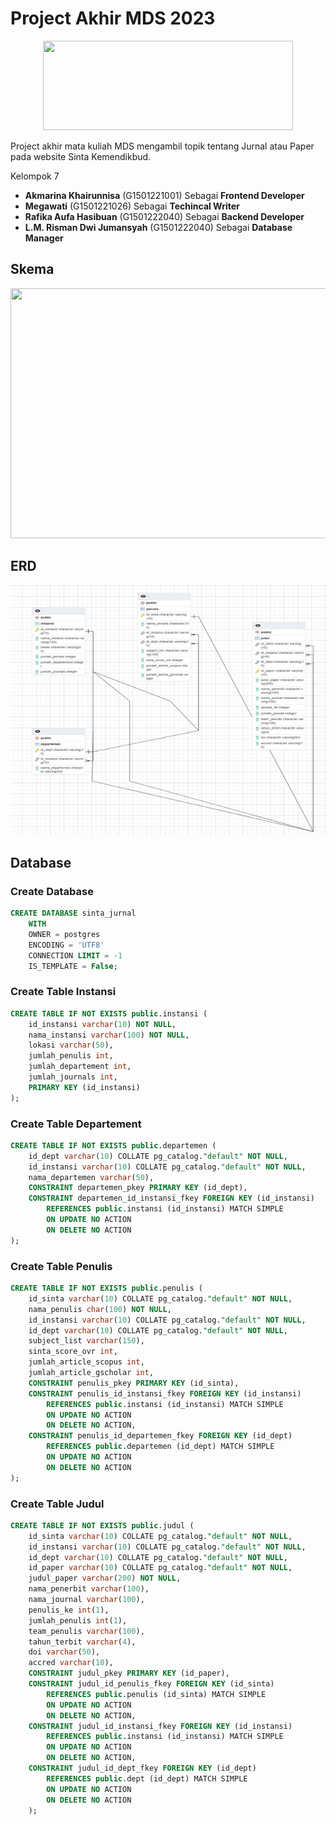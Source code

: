 # Project Akhir MDS 2023

<p align="center">
  <img width="400" height="143" src="http://bsdm.unas.ac.id/wp-content/uploads/2022/08/sinta_logo1.png">
</p>

Project akhir mata kuliah MDS mengambil topik tentang Jurnal atau Paper pada website Sinta Kemendikbud.

Kelompok 7
* **Akmarina Khairunnisa** (G1501221001) Sebagai **Frontend Developer**
* **Megawati** (G1501221026) Sebagai **Techincal Writer**
* **Rafika Aufa Hasibuan** (G1501222040) Sebagai **Backend Developer**
* **L.M. Risman Dwi Jumansyah** (G1501222040) Sebagai **Database Manager**

## Skema

<p align="center">
  <img width="600" height="400" src="https://github.com/rismandwij/Data/raw/main/Screenshot%20(99).png">
</p>

## ERD

<p align="center">
  <img width="600" height="400" src="https://github.com/rismandwij/kel7_mds/blob/main/ERD.jpeg">
</p>

## Database
### Create Database
```sql
CREATE DATABASE sinta_jurnal
    WITH
    OWNER = postgres
    ENCODING = 'UTF8'
    CONNECTION LIMIT = -1
    IS_TEMPLATE = False;
```
### Create Table Instansi
```sql
CREATE TABLE IF NOT EXISTS public.instansi (
    id_instansi varchar(10) NOT NULL,
    nama_instansi varchar(100) NOT NULL,
    lokasi varchar(50),
	jumlah_penulis int,
	jumlah_departement int,
	jumlah_journals int,
    PRIMARY KEY (id_instansi)
);
```
### Create Table Departement
```sql
CREATE TABLE IF NOT EXISTS public.departemen (
    id_dept varchar(10) COLLATE pg_catalog."default" NOT NULL,
    id_instansi varchar(10) COLLATE pg_catalog."default" NOT NULL,
    nama_departemen varchar(50),
    CONSTRAINT departemen_pkey PRIMARY KEY (id_dept),
    CONSTRAINT departemen_id_instansi_fkey FOREIGN KEY (id_instansi)
        REFERENCES public.instansi (id_instansi) MATCH SIMPLE
        ON UPDATE NO ACTION
        ON DELETE NO ACTION
);
```
### Create Table Penulis
```sql
CREATE TABLE IF NOT EXISTS public.penulis (
    id_sinta varchar(10) COLLATE pg_catalog."default" NOT NULL,
    nama_penulis char(100) NOT NULL, 
    id_instansi varchar(10) COLLATE pg_catalog."default" NOT NULL,
    id_dept varchar(10) COLLATE pg_catalog."default" NOT NULL,
    subject_list varchar(150),
    sinta_score_ovr int,
    jumlah_article_scopus int,
    jumlah_article_gscholar int,
    CONSTRAINT penulis_pkey PRIMARY KEY (id_sinta),
    CONSTRAINT penulis_id_instansi_fkey FOREIGN KEY (id_instansi)
        REFERENCES public.instansi (id_instansi) MATCH SIMPLE
        ON UPDATE NO ACTION
        ON DELETE NO ACTION,
    CONSTRAINT penulis_id_departemen_fkey FOREIGN KEY (id_dept)
        REFERENCES public.departemen (id_dept) MATCH SIMPLE
        ON UPDATE NO ACTION
        ON DELETE NO ACTION
);
```
### Create Table Judul
```sql
CREATE TABLE IF NOT EXISTS public.judul (
    id_sinta varchar(10) COLLATE pg_catalog."default" NOT NULL,
    id_instansi varchar(10) COLLATE pg_catalog."default" NOT NULL,
    id_dept varchar(10) COLLATE pg_catalog."default" NOT NULL, 
    id_paper varchar(10) COLLATE pg_catalog."default" NOT NULL,  
    judul_paper varchar(200) NOT NULL,
    nama_penerbit varchar(100),
    nama_journal varchar(100),
    penulis_ke int(1),
    jumlah_penulis int(1),
    team_penulis varchar(100),
    tahun_terbit varchar(4),
    doi varchar(50),
    accred varchar(10),    
    CONSTRAINT judul_pkey PRIMARY KEY (id_paper),
    CONSTRAINT judul_id_penulis_fkey FOREIGN KEY (id_sinta)
        REFERENCES public.penulis (id_sinta) MATCH SIMPLE
        ON UPDATE NO ACTION
        ON DELETE NO ACTION,
    CONSTRAINT judul_id_instansi_fkey FOREIGN KEY (id_instansi)
        REFERENCES public.instansi (id_instansi) MATCH SIMPLE
        ON UPDATE NO ACTION
        ON DELETE NO ACTION,
    CONSTRAINT judul_id_dept_fkey FOREIGN KEY (id_dept)
        REFERENCES public.dept (id_dept) MATCH SIMPLE
        ON UPDATE NO ACTION
        ON DELETE NO ACTION
    );
```
